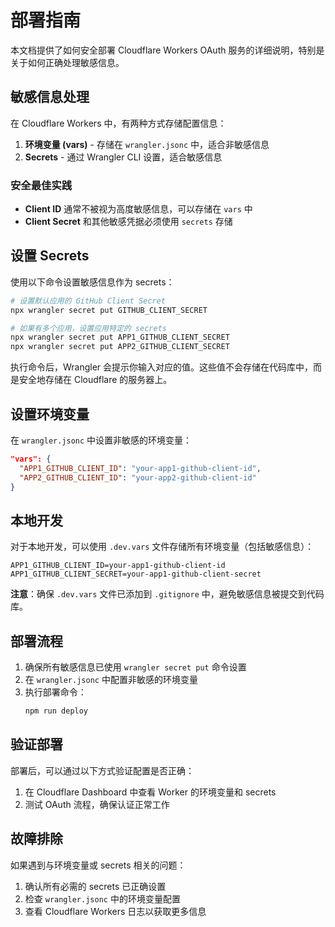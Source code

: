 # 部署指南

本文档提供了如何安全部署 Cloudflare Workers OAuth 服务的详细说明，特别是关于如何正确处理敏感信息。

## 敏感信息处理

在 Cloudflare Workers 中，有两种方式存储配置信息：

1. **环境变量 (vars)** - 存储在 `wrangler.jsonc` 中，适合非敏感信息
2. **Secrets** - 通过 Wrangler CLI 设置，适合敏感信息

### 安全最佳实践

- **Client ID** 通常不被视为高度敏感信息，可以存储在 `vars` 中
- **Client Secret** 和其他敏感凭据必须使用 `secrets` 存储

## 设置 Secrets

使用以下命令设置敏感信息作为 secrets：

```bash
# 设置默认应用的 GitHub Client Secret
npx wrangler secret put GITHUB_CLIENT_SECRET

# 如果有多个应用，设置应用特定的 secrets
npx wrangler secret put APP1_GITHUB_CLIENT_SECRET
npx wrangler secret put APP2_GITHUB_CLIENT_SECRET
```

执行命令后，Wrangler 会提示你输入对应的值。这些值不会存储在代码库中，而是安全地存储在 Cloudflare 的服务器上。

## 设置环境变量

在 `wrangler.jsonc` 中设置非敏感的环境变量：

```json
"vars": {
  "APP1_GITHUB_CLIENT_ID": "your-app1-github-client-id",
  "APP2_GITHUB_CLIENT_ID": "your-app2-github-client-id"
}
```

## 本地开发

对于本地开发，可以使用 `.dev.vars` 文件存储所有环境变量（包括敏感信息）：

```secret
APP1_GITHUB_CLIENT_ID=your-app1-github-client-id
APP1_GITHUB_CLIENT_SECRET=your-app1-github-client-secret
```

**注意**：确保 `.dev.vars` 文件已添加到 `.gitignore` 中，避免敏感信息被提交到代码库。

## 部署流程

1. 确保所有敏感信息已使用 `wrangler secret put` 命令设置
2. 在 `wrangler.jsonc` 中配置非敏感的环境变量
3. 执行部署命令：
   ```bash
   npm run deploy
   ```

## 验证部署

部署后，可以通过以下方式验证配置是否正确：

1. 在 Cloudflare Dashboard 中查看 Worker 的环境变量和 secrets
2. 测试 OAuth 流程，确保认证正常工作

## 故障排除

如果遇到与环境变量或 secrets 相关的问题：

1. 确认所有必需的 secrets 已正确设置
2. 检查 `wrangler.jsonc` 中的环境变量配置
3. 查看 Cloudflare Workers 日志以获取更多信息